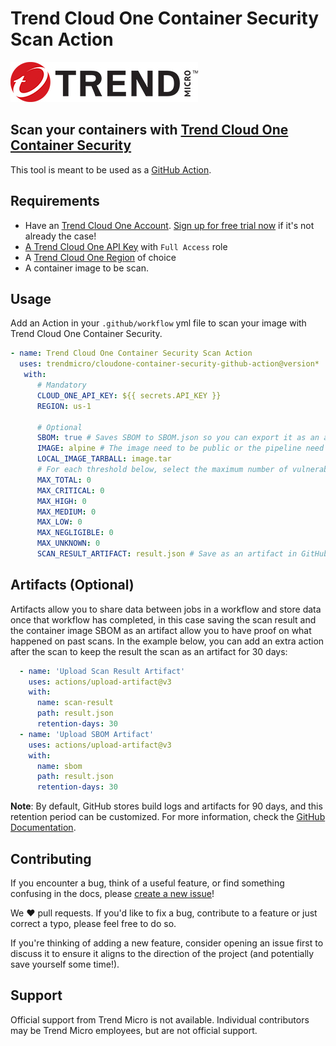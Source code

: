 # Trend Cloud One Container Security Scan Action

![TM Logo](images/tm-logo.jpg)

## Scan your containers with [Trend Cloud One Container Security](https://www.trendmicro.com/en_us/business/products/hybrid-cloud/cloud-one-container-image-security.html)

This tool is meant to be used as a [GitHub Action](https://github.com/features/actions).

## Requirements

* Have an [Trend Cloud One Account](https://cloudone.trendmicro.com). [Sign up for free trial now](https://cloudone.trendmicro.com/trial) if it's not already the case!
* [A Trend Cloud One API Key](https://cloudone.trendmicro.com/docs/identity-and-account-management/c1-api-key/#new-api-key) with `Full Access` role
* A [Trend Cloud One Region](https://cloudone.trendmicro.com/docs/identity-and-account-management/c1-regions/) of choice
* A container image to be scan.

## Usage

Add an Action in your `.github/workflow` yml file to scan your image with Trend Cloud One Container Security.

```yml
- name: Trend Cloud One Container Security Scan Action
  uses: trendmicro/cloudone-container-security-github-action@version*
   with:
      # Mandatory
      CLOUD_ONE_API_KEY: ${{ secrets.API_KEY }}
      REGION: us-1

      # Optional
      SBOM: true # Saves SBOM to SBOM.json so you can export it as an artifact later.
      IMAGE: alpine # The image need to be public or the pipeline need to have access to the private image of choice.
      LOCAL_IMAGE_TARBALL: image.tar
      # For each threshold below, select the maximum number of vulnerabilities that are acceptable.
      MAX_TOTAL: 0
      MAX_CRITICAL: 0
      MAX_HIGH: 0
      MAX_MEDIUM: 0
      MAX_LOW: 0
      MAX_NEGLIGIBLE: 0
      MAX_UNKNOWN: 0
      SCAN_RESULT_ARTIFACT: result.json # Save as an artifact in GitHub to be able to keep the result of the scan.
```

## Artifacts (Optional)

Artifacts allow you to share data between jobs in a workflow and store data once that workflow has completed, in this case saving the scan result and the container image SBOM as an artifact allow you to have proof on what happened on past scans. In the example below, you can add an extra action after the scan to keep the result the scan as an artifact for 30 days:

```yaml
  - name: 'Upload Scan Result Artifact'
    uses: actions/upload-artifact@v3
    with:
      name: scan-result
      path: result.json
      retention-days: 30
  - name: 'Upload SBOM Artifact'
    uses: actions/upload-artifact@v3
    with:
      name: sbom
      path: result.json
      retention-days: 30
```

**Note**: By default, GitHub stores build logs and artifacts for 90 days, and this retention period can be customized. For more information, check the [GitHub Documentation](https://docs.github.com/en/actions/using-workflows/storing-workflow-data-as-artifacts).

## Contributing

If you encounter a bug, think of a useful feature, or find something confusing in the docs, please [create a new issue](https://github.com/trendmicro/cloudone-container-security-github-action/issues/new)!

We :heart: pull requests. If you'd like to fix a bug, contribute to a feature or just correct a typo, please feel free to do so.

If you're thinking of adding a new feature, consider opening an issue first to discuss it to ensure it aligns to the direction of the project (and potentially save yourself some time!).

## Support

Official support from Trend Micro is not available. Individual contributors may be Trend Micro employees, but are not official support.
